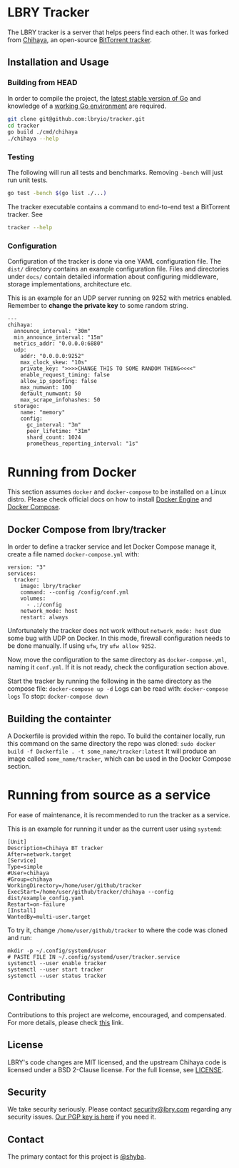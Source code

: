 # LBRY Tracker

The LBRY tracker is a server that helps peers find each other. It was forked from [Chihaya](https://github.com/chihaya/chihaya), an open-source [BitTorrent tracker](https://en.wikipedia.org/wiki/BitTorrent_tracker).


## Installation and Usage

### Building from HEAD

In order to compile the project, the [latest stable version of Go] and knowledge of a [working Go environment] are required.

```sh
git clone git@github.com:lbryio/tracker.git
cd tracker
go build ./cmd/chihaya
./chihaya --help
```

[latest stable version of Go]: https://golang.org/dl
[working Go environment]: https://golang.org/doc/code.html

### Testing

The following will run all tests and benchmarks.
Removing `-bench` will just run unit tests.

```sh
go test -bench $(go list ./...)
```

The tracker executable contains a command to end-to-end test a BitTorrent tracker.
See

```sh
tracker --help
```

### Configuration

Configuration of the tracker is done via one YAML configuration file.
The `dist/` directory contains an example configuration file.
Files and directories under `docs/` contain detailed information about configuring middleware, storage implementations, architecture etc.

This is an example for an UDP server running on 9252 with metrics enabled. Remember to **change the private key** to some random string.

```
---
chihaya:
  announce_interval: "30m"
  min_announce_interval: "15m"
  metrics_addr: "0.0.0.0:6880"
  udp:
    addr: "0.0.0.0:9252"
    max_clock_skew: "10s"
    private_key: ">>>>CHANGE THIS TO SOME RANDOM THING<<<<"
    enable_request_timing: false
    allow_ip_spoofing: false
    max_numwant: 100
    default_numwant: 50
    max_scrape_infohashes: 50
  storage:
    name: "memory"
    config:
      gc_interval: "3m"
      peer_lifetime: "31m"
      shard_count: 1024
      prometheus_reporting_interval: "1s"
```

# Running from Docker

This section assumes `docker` and `docker-compose` to be installed on a Linux distro. Please check official docs on how to install [Docker Engine](https://docs.docker.com/engine/install/) and [Docker Compose](https://docs.docker.com/compose/install/).

## Docker Compose from lbry/tracker
In order to define a tracker service and let Docker Compose manage it, create a file named `docker-compose.yml` with:
```
version: "3"
services:
  tracker:
    image: lbry/tracker
    command: --config /config/conf.yml
    volumes:
      - .:/config
    network_mode: host
    restart: always
```
Unfortunately the tracker does not work without `network_mode: host` due some bug with UDP on Docker. In this mode, firewall configuration needs to be done manually. If using `ufw`, try `ufw allow 9252`.

Now, move the configuration to the same directory as `docker-compose.yml`, naming it `conf.yml`. If it is not ready, check the configuration section above.

Start the tracker by running the following in the same directory as the compose file:
`docker-compose up -d`
Logs can be read with:
`docker-compose logs`
To stop:
`docker-compose down`

## Building the containter
A Dockerfile is provided within the repo. To build the container locally, run this command on the same directory the repo was cloned:
`sudo docker build -f Dockerfile . -t some_name/tracker:latest`
It will produce an image called `some_name/tracker`, which can be used in the Docker Compose section.

# Running from source as a service

For ease of maintenance, it is recommended to run the tracker as a service.

This is an example for running it under as the current user using `systemd`:
```
[Unit]
Description=Chihaya BT tracker
After=network.target
[Service]
Type=simple
#User=chihaya
#Group=chihaya
WorkingDirectory=/home/user/github/tracker
ExecStart=/home/user/github/tracker/chihaya --config dist/example_config.yaml
Restart=on-failure
[Install]
WantedBy=multi-user.target
```

To try it, change `/home/user/github/tracker` to where the code was cloned and run:
```bash=
mkdir -p ~/.config/systemd/user
# PASTE FILE IN ~/.config/systemd/user/tracker.service
systemctl --user enable tracker
systemctl --user start tracker
systemctl --user status tracker
```

## Contributing

Contributions to this project are welcome, encouraged, and compensated. For more details, please check [this](https://lbry.tech/contribute) link.

## License

LBRY's code changes are MIT licensed, and the upstream Chihaya code is licensed under a BSD 2-Clause license. For the full license, see [LICENSE](LICENSE).

## Security

We take security seriously. Please contact security@lbry.com regarding any security issues. [Our PGP key is here](https://lbry.com/faq/pgp-key) if you need it.

## Contact

The primary contact for this project is [@shyba](mailto:vshyba@lbry.com).
